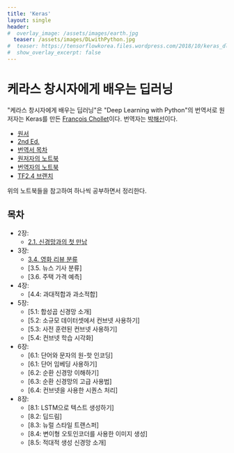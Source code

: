 ```yaml
---
title: 'Keras'
layout: single
header:
#  overlay_image: /assets/images/earth.jpg
  teaser: /assets/images/DLwithPython.jpg
#  teaser: https://tensorflowkorea.files.wordpress.com/2018/10/keras_dl_b.jpg
#  show_overlay_excerpt: false
---
```


# 케라스 창시자에게 배우는 딥러닝

"케라스 창시자에게 배우는 딥러닝"은 "Deep Learning with Python"의 번역서로 원저자는 Keras를 만든 [François Chollet](https://fchollet.com/)이다.
번역자는 [박해선](https://tensorflow.blog/)이다.

* [원서](http://faculty.neu.edu.cn/yury/AAI/Textbook/Deep%20Learning%20with%20Python.pdf)
* [2nd Ed.](https://livebook.manning.com/book/deep-learning-with-python-second-edition/)
* [번역서 목차](https://tensorflow.blog/%ec%bc%80%eb%9d%bc%ec%8a%a4-%eb%94%a5%eb%9f%ac%eb%8b%9d/)
* [원저자의 노트북](https://github.com/fchollet/deep-learning-with-python-notebooks)
* [번역자의 노트북](https://github.com/rickiepark/deep-learning-with-python-notebooks)
* [TF2.4 브랜치](https://github.com/rickiepark/deep-learning-with-python-notebooks/tree/tf2)

위의 노트북들을 참고하여 하나씩 공부하면서 정리한다.

## 목차

* 2장:
    * [2.1. 신경망과의 첫 만남](https://colab.research.google.com/drive/1RCjXoNExjMjIaCMtRu35Cwryq-vZJDNN?usp=sharing)
* 3장:
    * [3.4. 영화 리뷰 분류](https://colab.research.google.com/drive/1aPavnONxM04DsEvPi1abBDstCKEuOUQd)
    * [3.5. 뉴스 기사 분류]
    * [3.6. 주택 가격 예측]
* 4장:
    * [4.4: 과대적합과 과소적합]
* 5장:
    * [5.1: 합성곱 신경망 소개]
    * [5.2: 소규모 데이터셋에서 컨브넷 사용하기]
    * [5.3: 사전 훈련된 컨브넷 사용하기]
    * [5.4: 컨브넷 학습 시각화]
* 6장:
    * [6.1: 단어와 문자의 원-핫 인코딩]
    * [6.1: 단어 임베딩 사용하기]
    * [6.2: 순환 신경망 이해하기]
    * [6.3: 순환 신경망의 고급 사용법]
    * [6.4: 컨브넷을 사용한 시퀀스 처리]
* 8장:
    * [8.1: LSTM으로 텍스트 생성하기]
    * [8.2: 딥드림]
    * [8.3: 뉴럴 스타일 트랜스퍼]
    * [8.4: 변이형 오토인코더를 사용한 이미지 생성]
    * [8.5: 적대적 생성 신경망 소개]


